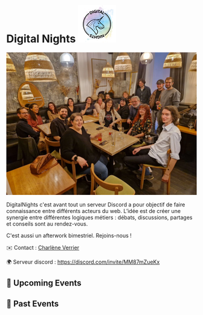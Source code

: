 # Digital Nights ![Logo digitalnight](./Logo_DN.png ':size=100')
![Image d'une soirée Digital night](./DN1.webp)

DigitalNights c'est avant tout un serveur Discord a pour objectif de faire connaissance entre différents acteurs du web. L’idée est de créer une synergie entre différentes logiques métiers : débats, discussions, partages et conseils sont au rendez-vous.

C'est aussi un afterwork bimestriel. Rejoins-nous ! 

✉️ Contact : [Charlène Verrier](https://www.linkedin.com/in/charleneverrier/)

🌍 Serveur discord : https://discord.com/invite/MM87mZueKx 

<!-- EVENTS:START -->
## 📅 Upcoming Events

## 📆 Past Events
<!-- EVENTS:END -->
